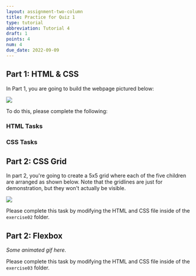 ```yaml
---
layout: assignment-two-column
title: Practice for Quiz 1
type: tutorial
abbreviation: Tutorial 4
draft: 1
points: 4
num: 4
due_date: 2022-09-09
---
```


<style>
    img {
        max-width: 70%;
    }
</style>

## Part 1: HTML & CSS
In Part 1, you are going to build the webpage pictured below:

<img src="/fall2022/assets/images/tutorials/tutorial04/exercise01.png" />

To do this, please complete the following:
### HTML Tasks

### CSS Tasks


## Part 2: CSS Grid
In part 2, you're going to create a 5x5 grid where each of the five children are arranged as shown below. Note that the gridlines are just for demonstration, but they won't actually be visible.

<img src="/fall2022/assets/images/tutorials/tutorial04/exercise02b.png" />

Please complete this task by modifying the HTML and CSS file inside of the `exercise02` folder.

## Part 2: Flexbox

*Some animated gif here.*

Please complete this task by modifying the HTML and CSS file inside of the `exercise03` folder.